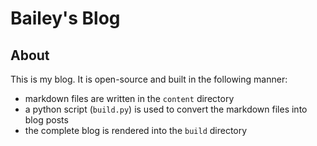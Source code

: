 # Bailey's Blog

## About

This is my blog. It is open-source and built in the following manner:
- markdown files are written in the `content` directory
- a python script (`build.py`) is used to convert the markdown files into blog posts
- the complete blog is rendered into the `build` directory
